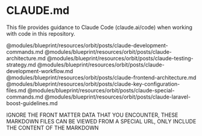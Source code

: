 # CLAUDE.md

This file provides guidance to Claude Code (claude.ai/code) when working with code in this repository.

@modules/blueprint/resources/orbit/posts/claude-development-commands.md
@modules/blueprint/resources/orbit/posts/claude-architecture.md
@modules/blueprint/resources/orbit/posts/claude-testing-strategy.md
@modules/blueprint/resources/orbit/posts/claude-development-workflow.md
@modules/blueprint/resources/orbit/posts/claude-frontend-architecture.md
@modules/blueprint/resources/orbit/posts/claude-key-configuration-files.md
@modules/blueprint/resources/orbit/posts/claude-special-commands.md
@modules/blueprint/resources/orbit/posts/claude-laravel-boost-guidelines.md

<special-instructions>
IGNORE THE FRONT MATTER DATA THAT YOU ENCOUNTER, THESE MARKDOWN FILES CAN BE VIEWED FROM A SPECIAL URL,
ONLY INCLUDE THE CONTENT OF THE MARKDOWN
</special-instructions>
